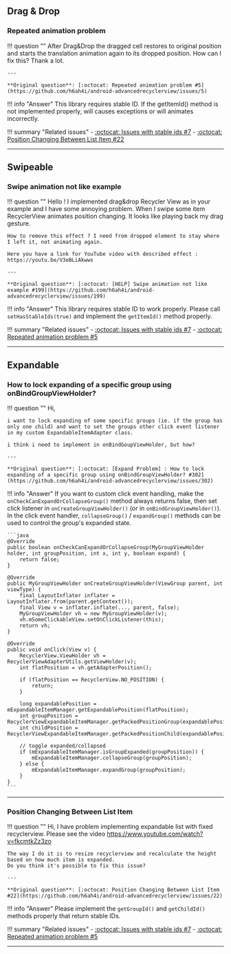 ## Drag & Drop

### Repeated animation problem

!!! question ""
    After Drag&Drop the dragged cell restores to original position and starts the translation animation again to its dropped position. How can I fix this? Thank a lot.

    ---

    **Original question**: [:octocat: Repeated animation problem #5](https://github.com/h6ah4i/android-advancedrecyclerview/issues/5)

!!! info "Answer"
     This library requires stable ID. If the getItemId() method is not implemented properly, will causes exceptions or will animates incorrectly. 


!!! summary "Related issues"
    - [:octocat: Issues with stable ids #7](https://github.com/h6ah4i/android-advancedrecyclerview/issues/7)
    - [:octocat: Position Changing Between List Item #22](https://github.com/h6ah4i/android-advancedrecyclerview/issues/22)

---



## Swipeable

### Swipe animation not like example

!!! question ""
    Hello !
    I implemented drag&drop Recycler View as in your example and I have some annoying problem. When I swipe some item RecyclerView animates position changing. It looks like playing back my drag gesture.
    
    How to remove this effect ? I need from dropped element to stay where I left it, not animating again.
    
    Here you have a link for YouTube video with described effect : https://youtu.be/V3eBLiAkwws

    ---

    **Original question**: [:octocat: [HELP] Swipe animation not like example #199](https://github.com/h6ah4i/android-advancedrecyclerview/issues/199)

!!! info "Answer"
    This library requires stable ID to work properly. Please call `setHasStableIds(true)` and implement the `getItemId()` method properly.


!!! summary "Related issues"
    - [:octocat: Issues with stable ids #7](https://github.com/h6ah4i/android-advancedrecyclerview/issues/7)
    - [:octocat: Repeated animation problem #5](https://github.com/h6ah4i/android-advancedrecyclerview/issues/5)

---


## Expandable

### How to lock expanding of a specific group using onBindGroupViewHolder?

!!! question ""
    Hi,
    
    i want to lock expanding of some specific groups (ie. if the group has only one child) and want to set the groups other click event listener in my custom ExpandableItemAdapter class.
    
    i think i need to implement in onBindGoupViewHolder, but how?

    ---

    **Original question**: [:octocat: [Expand Problem] : How to lock expanding of a specific group using onBindGroupViewHolder? #302](https://github.com/h6ah4i/android-advancedrecyclerview/issues/302)

!!! info "Answer"
    If you want to custom click event handling, make the `onCheckCanExpandOrCollapseGroup()` method always returns false, then set click listener in `onCreateGroupViewHolder()` (or in `onBindGroupViewHolder()`). In the click event handler, `collapseGroup()` / `expandGroup()` methods can be used to control the group's expanded state.
    
    ```java
    @Override
    public boolean onCheckCanExpandOrCollapseGroup(MyGroupViewHolder holder, int groupPosition, int x, int y, boolean expand) {
        return false;
    }
    
    @Override
    public MyGroupViewHolder onCreateGroupViewHolder(ViewGroup parent, int viewType) {
        final LayoutInflater inflater = LayoutInflater.from(parent.getContext());
        final View v = inflater.inflate(..., parent, false);
        MyGroupViewHolder vh = new MyGroupViewHolder(v);
        vh.mSomeClickableView.setOnClickListener(this);
        return vh;
    }
    
    @Override
    public void onClick(View v) {
        RecyclerView.ViewHolder vh = RecyclerViewAdapterUtils.getViewHolder(v);
        int flatPosition = vh.getAdapterPosition();
    
        if (flatPosition == RecyclerView.NO_POSITION) {
            return;
        }
    
        long expandablePosition = mExpandableItemManager.getExpandablePosition(flatPosition);
        int groupPosition = RecyclerViewExpandableItemManager.getPackedPositionGroup(expandablePosition);
        int childPosition = RecyclerViewExpandableItemManager.getPackedPositionChild(expandablePosition);
    
        // toggle expanded/collapsed
        if (mExpandableItemManager.isGroupExpanded(groupPosition)) {
            mExpandableItemManager.collapseGroup(groupPosition);
        } else {
            mExpandableItemManager.expandGroup(groupPosition);
        }
    }
    ```

---

### Position Changing Between List Item

!!! question ""
    Hi, I have problem implementing expandable list with fixed recyclerview. Please see the video https://www.youtube.com/watch?v=fkcmtkZz3zo
    
    The way I do it is to resize recyclerview and recalculate the height based on how much item is expanded.
    Do you think it's possible to fix this issue?

    ---

    **Original question**: [:octocat: Position Changing Between List Item #22](https://github.com/h6ah4i/android-advancedrecyclerview/issues/22)

!!! info "Answer"
    Please implement the `getGroupId()` and `getChildId()` methods properly that return stable IDs.


!!! summary "Related issues"
    - [:octocat: Issues with stable ids #7](https://github.com/h6ah4i/android-advancedrecyclerview/issues/7)
    - [:octocat: Repeated animation problem #5](https://github.com/h6ah4i/android-advancedrecyclerview/issues/5)

 ---


